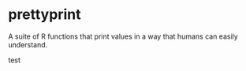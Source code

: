 # prettyprint
A suite of R functions that print values in a way that humans can easily understand.

test
